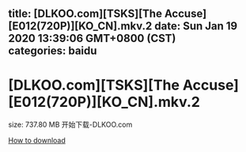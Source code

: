 
title: [DLKOO.com][TSKS][The Accuse][E012(720P)][KO_CN].mkv.2
date: Sun Jan 19 2020 13:39:06 GMT+0800 (CST)    
categories: baidu
---

# [DLKOO.com][TSKS][The Accuse][E012(720P)][KO_CN].mkv.2
size: 737.80 MB
 开始下载-DLKOO.com
 

[How to download](https://bpcam.bemobtrk.com/go/2ceec3aa-1ca2-46d6-b9ff-aaa5c184517c?jno=965)